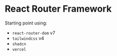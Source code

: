 # React Router Framework

Starting point using:

- `react-router-dom` v7
- `tailwindcss` v4
- `shadcn`
- `vercel`

